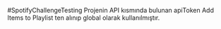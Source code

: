 #SpotifyChallengeTesting
Projenin API kısmında bulunan apiToken Add Items to Playlist ten alınıp global olarak kullanılmıştır.

